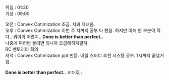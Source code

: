 취침 : 01:30  
기상 : 09:00  
  
오전 : Convex Optimization 조금. 치과 다녀옴.  
오후 : Convex Optimization 이번 주 치까지 공부 다 했음. 하지만 이해 한 부분이 적다.. 뭐이리 어렵지.. **Done is better than perfect..**  
나중에 여러번 돌리면 되니까 조급해하지말자.  
RC 멘토끼리 회의  
저녁 : Convex Optimization ppt 만듬. 내일 스터디 추천 시스템 공부. 1시까지 끝낼거임.
  
**Done is better than perfect..** ㄹㅇ루;;

